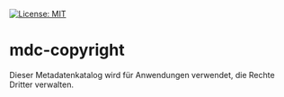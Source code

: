 [![License: MIT](https://img.shields.io/badge/License-MIT-yellow.svg)](LICENSE)
# mdc-copyright
Dieser Metadatenkatalog wird für Anwendungen verwendet, die Rechte Dritter verwalten.
